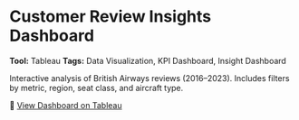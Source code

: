 # Customer Review Insights Dashboard

**Tool:** Tableau
**Tags:** Data Visualization, KPI Dashboard, Insight Dashboard

Interactive analysis of British Airways reviews (2016–2023).
Includes filters by metric, region, seat class, and aircraft type.

🔗 [View Dashboard on Tableau](https://public.tableau.com/views/BritishAirwaysReviews_17412887173600/Dashboard1?:language=en-GB&:sid=&:redirect=auth&:display_count=n&:origin=viz_share_link)
